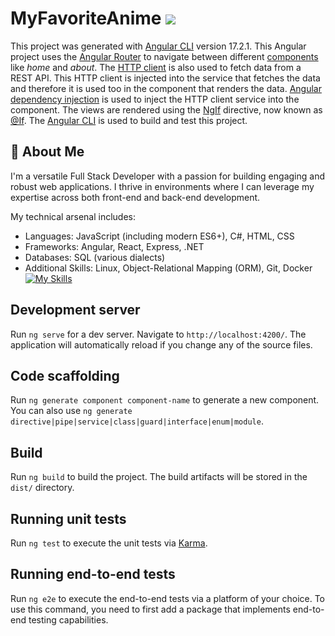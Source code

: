 # MyFavoriteAnime ![](https://skillicons.dev/icons?i=angular)

This project was generated with [Angular CLI](https://github.com/angular/angular-cli) version 17.2.1.
This Angular project uses the <a href="https://angular.io/guide/router">Angular Router</a> to navigate
between different <a href="https://angular.io/guide/component-overview">components</a> like <i>home</i> and <i>about</i>. 
The <a href="https://angular.io/guide/http">HTTP client</a> is also used to fetch data from a REST API. 
This HTTP client is injected into the service that fetches the data and therefore it is used too in the component that renders the data.
<a href="https://angular.io/guide/dependency-injection"> Angular dependency injection</a> is used to inject the HTTP client service into the component. 
The views are rendered using the <a href="https://angular.io/api/common/NgIf">NgIf</a> directive, now known as <a href="https://blog.angular-university.io/angular-if/">&#64;If</a>. 
The <a href="https://github.com/angular/angular-cli">Angular CLI</a> is used to build and test this project.
## 🦇 About Me

I'm a versatile Full Stack Developer with a passion for building engaging and robust web applications. I thrive in environments where I can leverage my expertise across both front-end and back-end development.

My technical arsenal includes:

- Languages: JavaScript (including modern ES6+), C#, HTML, CSS
- Frameworks: Angular, React, Express, .NET
- Databases: SQL (various dialects)
- Additional Skills: Linux, Object-Relational Mapping (ORM), Git, Docker
[![My Skills](https://skillicons.dev/icons?i=js,cs,mysql,postgresql,angular,react,docker,html,css,bootstrap,git,linux)](https://skillicons.dev)
## Development server

Run `ng serve` for a dev server. Navigate to `http://localhost:4200/`. The application will automatically reload if you change any of the source files.

## Code scaffolding

Run `ng generate component component-name` to generate a new component. You can also use `ng generate directive|pipe|service|class|guard|interface|enum|module`.

## Build

Run `ng build` to build the project. The build artifacts will be stored in the `dist/` directory.

## Running unit tests

Run `ng test` to execute the unit tests via [Karma](https://karma-runner.github.io).

## Running end-to-end tests

Run `ng e2e` to execute the end-to-end tests via a platform of your choice. To use this command, you need to first add a package that implements end-to-end testing capabilities.

